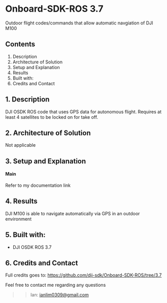 # Onboard-SDK-ROS 3.7
Outdoor flight codes/commands that allow automatic navgiation of DJI M100

## Contents
1. Description
2. Architecture of Solution
2. Setup and Explanation
3. Results
4. Built with:
5. Credits and Contact

## 1. Description
DJI OSDK ROS code that uses GPS data for autonomous flight. Requires at least 4 satellites to be locked on for take off.

## 2. Architecture of Solution
Not applicable

## 3. Setup and Explanation
#### Main
Refer to my documentation link

## 4. Results
DJI M100 is able to navigate automatically via GPS in an outdoor environment 

## 5. Built with:
- DJI OSDK ROS 3.7

## 6. Credits and Contact
Full credits goes to: https://github.com/dji-sdk/Onboard-SDK-ROS/tree/3.7

Feel free to contact me regarding any questions

>>Ian: ianlim0309@gmail.com
